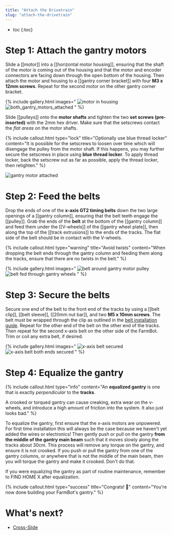 ```yaml
---
title: "Attach the Drivetrain"
slug: "attach-the-drivetrain"
---
```


* toc
{:toc}

# Step 1: Attach the gantry motors

Slide a [[motor]] into a [[horizontal motor housing]], ensuring that the shaft of the motor is coming out of the housing and that the motor and encoder connectors are facing down through the open bottom of the housing. Then attach the motor and housing to a [[gantry corner bracket]] with four **M3 x 12mm screws**. Repeat for the second motor on the other gantry corner bracket.

{% include gallery.html images="
![motor in housing](_images/motor_in_housing.png)
![both_gantry_motors_attached](_images/both_gantry_motors_attached.png)
" %}

Slide [[pulleys]] onto the **motor shafts** and tighten the two **set screws (pre-inserted)** with the 2mm hex driver. Make sure that the setscrews contact the *flat areas* on the motor shafts.

{%
include callout.html
type="lock"
title="Optionally use blue thread locker"
content="It is possible for the setscrews to loosen over time which will disengage the pulley from the motor shaft. If this happens, you may further secure the setscrews in place using **blue thread locker**. To apply thread locker, back the setscrew out as far as possible, apply the thread locker, then retighten."
%}

![gantry motor attached](_images/gantry_motor_attached.png)

# Step 2: Feed the belts

Drop the ends of one of the **x-axis GT2 timing belts** down the two large openings of a [[gantry column]], ensuring that the belt teeth engage the [[pulley]]. Grab the ends of the **belt** at the bottom of the [[gantry column]] and feed them under the [[V-wheels]] of the [[gantry wheel plate]], then along the top of the [[track extrusions]] to the ends of the tracks. The flat side of the belt should be in contact with the V-wheels.

{%
include callout.html
type="warning"
title="Avoid twists"
content="When dropping the belt ends through the gantry column and feeding them along the tracks, ensure that there are no twists in the belt."
%}

{% include gallery.html images="
![belt around gantry motor pulley](_images/belt_around_gantry_motor_pulley.png)
![belt fed through gantry wheels](_images/belt_fed_through_gantry_wheels.png)
" %}

# Step 3: Secure the belts

Secure one end of the belt to the front end of the tracks by using a [[belt clip]], [[belt sleeve]], [[20mm nut bar]], and two **M5 x 10mm screws**. The belt must be wrapped through the clip as outlined in the [belt installation guide](../../extras/reference/belt-installation.md). Repeat for the other end of the belt on the other end of the tracks. Then repeat for the second x-axis belt on the other side of the FarmBot. Trim or coil any extra belt, if desired.

{% include gallery.html images="
![x-axis belt secured](_images/x-axis_belt_secured.png)
![x-axis belt both ends secured](_images/x-axis_belt_both_ends_secured.png)
" %}

# Step 4: Equalize the gantry

{%
include callout.html
type="info"
content="An **equalized gantry** is one that is exactly _perpendicular_ to the **tracks**.

A crooked or torqued gantry can cause creaking, extra wear on the v-wheels, and introduce a high amount of friction into the system. It also just looks bad."
%}

To equalize the gantry, first ensure that the x-axis motors are unpowered. For first time installation this will always be the case because we haven't yet added the wires or electronics! Then gently push or pull on the gantry **from the middle of the gantry main beam** such that it moves slowly along the tracks about 30cm. This process will remove any torque on the gantry, and ensure it is not crooked. If you push or pull the gantry from one of the gantry columns, or anywhere that is not the middle of the main beam, then you will torque the gantry and make it crooked. Don't do that.

If you were equalizing the gantry as part of routine maintenance, remember to <span class="fb-button fb-yellow">FIND HOME X</span> after equalization.

{%
include callout.html
type="success"
title="Congrats! 🎉"
content="You're now done building your FarmBot's gantry."
%}

# What's next?

 * [Cross-Slide](../cross-slide.md)
